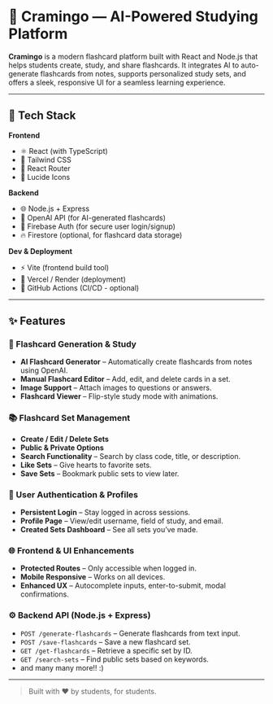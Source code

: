 # 🚀 Cramingo — AI-Powered Studying Platform

**Cramingo** is a modern flashcard platform built with React and Node.js that helps students create, study, and share flashcards. It integrates AI to auto-generate flashcards from notes, supports personalized study sets, and offers a sleek, responsive UI for a seamless learning experience.

---

## 🧰 Tech Stack

**Frontend**

- ⚛️ React (with TypeScript)
- 🎨 Tailwind CSS
- 🔀 React Router
- 🎯 Lucide Icons

**Backend**

- 🌐 Node.js + Express
- 🤖 OpenAI API (for AI-generated flashcards)
- 🔐 Firebase Auth (for secure user login/signup)
- 🔥 Firestore (optional, for flashcard data storage)

**Dev & Deployment**

- ⚡ Vite (frontend build tool)
- 🚀 Vercel / Render (deployment)
- 🔁 GitHub Actions (CI/CD - optional)

---

## ✨ Features

### 🧠 Flashcard Generation & Study

- **AI Flashcard Generator** – Automatically create flashcards from notes using OpenAI.
- **Manual Flashcard Editor** – Add, edit, and delete cards in a set.
- **Image Support** – Attach images to questions or answers.
- **Flashcard Viewer** – Flip-style study mode with animations.

### 📚 Flashcard Set Management

- **Create / Edit / Delete Sets**
- **Public & Private Options**
- **Search Functionality** – Search by class code, title, or description.
- **Like Sets** – Give hearts to favorite sets.
- **Save Sets** – Bookmark public sets to view later.

### 👤 User Authentication & Profiles

- **Persistent Login** – Stay logged in across sessions.
- **Profile Page** – View/edit username, field of study, and email.
- **Created Sets Dashboard** – See all sets you’ve made.

### 🌐 Frontend & UI Enhancements

- **Protected Routes** – Only accessible when logged in.
- **Mobile Responsive** – Works on all devices.
- **Enhanced UX** – Autocomplete inputs, enter-to-submit, modal confirmations.

### ⚙️ Backend API (Node.js + Express)

- `POST /generate-flashcards` – Generate flashcards from text input.
- `POST /save-flashcards` – Save a new flashcard set.
- `GET /get-flashcards` – Retrieve a specific set by ID.
- `GET /search-sets` – Find public sets based on keywords.
- and many many more!! :)

---

> Built with ❤️ by students, for students.
